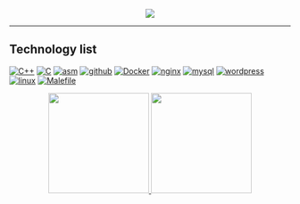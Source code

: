 <p align="center">
  <a href="https://profile.intra.42.fr/users/melisha">
    <img src="https://badge42.herokuapp.com/api/stats/melisha?darkmode=true"/>
  </a>
</p>

<hr>

## Technology list
[![C++](https://img.shields.io/badge/-C%2b%2b-090909?style=flat-square&logo=C%2b%2b)](https://ru.wikipedia.org/wiki/C%2B%2B)
[![C](https://img.shields.io/badge/-C-090909?style=flat-square&logo=C)](https://en.wikipedia.org/wiki/C_(programming_language))
[![asm](https://img.shields.io/badge/-asm-090909?style=flat-square&logo=asm&logoColor=ccf5ff)](https://en.wikipedia.org/wiki/ASM)
[![github](https://img.shields.io/badge/-github-090909?style=flat-square&logo=github)](https://ru.wikipedia.org/wiki/GitHub)
[![Docker](https://img.shields.io/badge/-Docker-090909?style=flat-square&logo=docker)](https://ru.wikipedia.org/wiki/Docker)
[![nginx](https://img.shields.io/badge/-nginx-090909?style=flat-square&logo=nginx)](https://ru.wikipedia.org/wiki/Nginx)
[![mysql](https://img.shields.io/badge/-mysql-090909?style=flat-square&logo=mysql)](https://ru.wikipedia.org/wiki/MySQL)
[![wordpress](https://img.shields.io/badge/-wordpress-090909?style=flat-square&logo=wordpress)](https://en.wikipedia.org/wiki/WordPress)
[![linux](https://img.shields.io/badge/-linux-090909?style=flat-square&logo=linux)](https://ru.wikipedia.org/wiki/Linux)
[![Malefile](https://img.shields.io/badge/-Makefile-090909?style=flat-square&logo=makefile)](https://ru.wikipedia.org/wiki/Makefile)

<!-- https://github.com/anuraghazra/github-readme-stats -->

<p align="center">
  <a href="https://github.com/melisha-git">
    <img height="180em" src="https://github-readme-stats.vercel.app/api?username=melisha-git&hide=stars,prs,issues,contribs&show_icons=true&theme=dracula"/>
    <img height="180em" src="https://github-readme-stats.vercel.app/api/top-langs/?username=melisha-git&layout=compact&theme=radical"/>
  </a>
</p>
